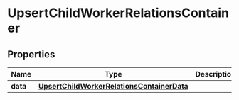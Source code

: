 

# UpsertChildWorkerRelationsContainer


## Properties

| Name | Type | Description | Notes |
|------------ | ------------- | ------------- | -------------|
|**data** | [**UpsertChildWorkerRelationsContainerData**](UpsertChildWorkerRelationsContainerData.md) |  |  [optional] |



